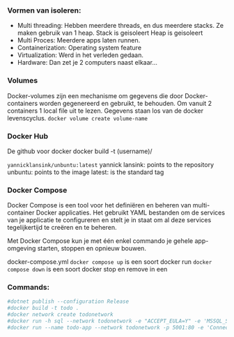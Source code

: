 
### Vormen van isoleren:
- Multi threading:
Hebben meerdere threads, en dus meerdere stacks. Ze maken gebruik van 1 heap.
Stack is geisoleert
Heap is geisoleert
- Multi Proces:
Meerdere apps laten runnen.
- Containerization:
Operating system feature
- Virtualization:
Werd in het verleden gedaan. 
- Hardware:
Dan zet je 2 computers naast elkaar...


### Volumes
Docker-volumes zijn een mechanisme om gegevens die door Docker-containers worden gegenereerd en gebruikt, te behouden.
Om vanuit 2 containers 1 local file uit te lezen. Gegevens staan los van de docker levenscyclus.
`docker volume create volume-name`


### Docker Hub
De github voor docker
docker build -t (username)/

`yannicklansink/unbuntu:latest`
yannick lansink: points to the repository
unbuntu: points to the image
latest: is the standard tag

### Docker Compose
Docker Compose is een tool voor het definiëren en beheren van multi-container Docker applicaties. Het gebruikt YAML bestanden om de services van je applicatie te configureren en stelt je in staat om al deze services tegelijkertijd te creëren en te beheren.

Met Docker Compose kun je met één enkel commando je gehele app-omgeving starten, stoppen en opnieuw bouwen.

docker-compose.yml
`docker compose up` is een soort docker run
`docker compose down` is een soort docker stop en remove in een


### Commands:
```bash 
#dotnet publish --configuration Release
#docker build -t todo .
#docker network create todonetwork
#docker run -h sql --network todonetwork -e "ACCEPT_EULA=Y" -e 'MSSQL_SA_PASSWORD=MyL1ttlePony123!!' -p 1433:1433 -d --name sql-todo mcr.microsoft.com/mssql/server:2022-latest 
#docker run --name todo-app --network todonetwork -p 5001:80 -e 'ConnectionStrings__TodoContext=Server=sql; Database=tododb; User=sa; Password=MyL1ttlePony123!!; TrustServerCertificate=true;' todo
```
